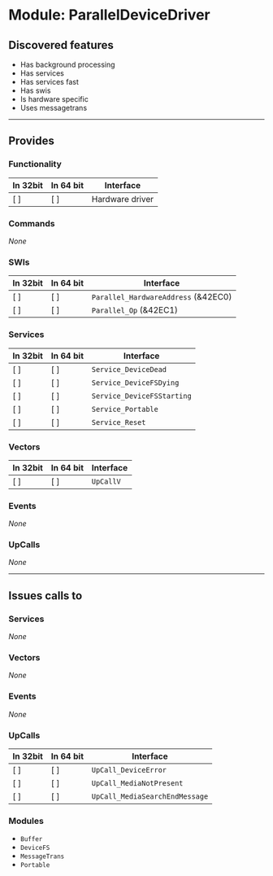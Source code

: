 # Module: ParallelDeviceDriver

## Discovered features


* Has background processing
* Has services
* Has services fast
* Has swis
* Is hardware specific
* Uses messagetrans

---

## Provides

### Functionality

| In 32bit | In 64 bit | Interface |
|----------|-----------|-----------|
| [ ]      | [ ]       | Hardware driver |

### Commands


*None*


### SWIs


| In 32bit | In 64 bit | Interface |
|----------|-----------|-----------|
| [ ]      | [ ]       | `Parallel_HardwareAddress` (&42EC0) |
| [ ]      | [ ]       | `Parallel_Op` (&42EC1) |


### Services


| In 32bit | In 64 bit | Interface |
|----------|-----------|-----------|
| [ ]      | [ ]       | `Service_DeviceDead` |
| [ ]      | [ ]       | `Service_DeviceFSDying` |
| [ ]      | [ ]       | `Service_DeviceFSStarting` |
| [ ]      | [ ]       | `Service_Portable` |
| [ ]      | [ ]       | `Service_Reset` |


### Vectors


| In 32bit | In 64 bit | Interface |
|----------|-----------|-----------|
| [ ]      | [ ]       | `UpCallV` |


### Events


*None*


### UpCalls


*None*


---

## Issues calls to

### Services


*None*


### Vectors


*None*


### Events


*None*


### UpCalls


| In 32bit | In 64 bit | Interface |
|----------|-----------|-----------|
| [ ]      | [ ]       | `UpCall_DeviceError` |
| [ ]      | [ ]       | `UpCall_MediaNotPresent` |
| [ ]      | [ ]       | `UpCall_MediaSearchEndMessage` |


### Modules


* `Buffer`
* `DeviceFS`
* `MessageTrans`
* `Portable`


